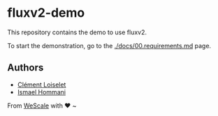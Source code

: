 # fluxv2-demo

This repository contains the demo to use fluxv2.

To start the demonstration, go to the [./docs/00.requirements.md](./docs/00.requirements.md) page.

## Authors
- [Clément Loiselet](https://www.linkedin.com/in/clement-loiselet/)
- [Ismael Hommani](https://www.linkedin.com/in/%F0%9F%92%BB-ismael-hommani%E2%98%81%EF%B8%8F-37b45576/?originalSubdomain=fr)

From [WeScale](https://www.wescale.fr/) with ♥ ~
